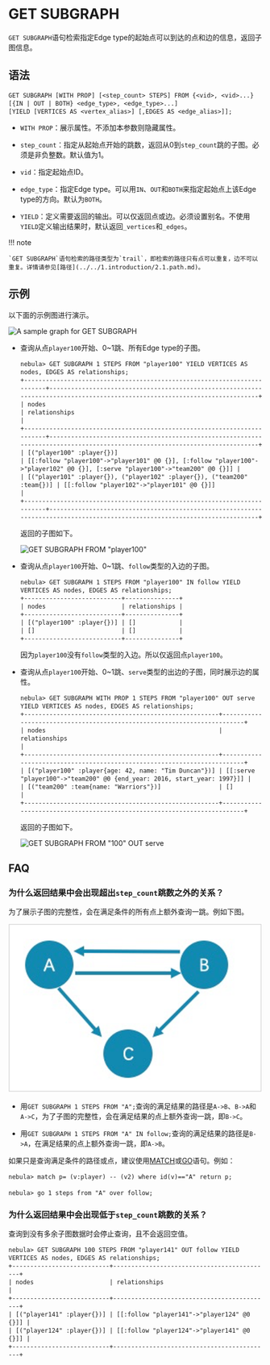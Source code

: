 # GET SUBGRAPH

`GET SUBGRAPH`语句检索指定Edge type的起始点可以到达的点和边的信息，返回子图信息。

## 语法

```ngql
GET SUBGRAPH [WITH PROP] [<step_count> STEPS] FROM {<vid>, <vid>...}
[{IN | OUT | BOTH} <edge_type>, <edge_type>...]
[YIELD [VERTICES AS <vertex_alias>] [,EDGES AS <edge_alias>]];
```

- `WITH PROP`：展示属性。不添加本参数则隐藏属性。

- `step_count`：指定从起始点开始的跳数，返回从0到`step_count`跳的子图。必须是非负整数。默认值为1。

- `vid`：指定起始点ID。

- `edge_type`：指定Edge type。可以用`IN`、`OUT`和`BOTH`来指定起始点上该Edge type的方向。默认为`BOTH`。

- `YIELD`：定义需要返回的输出。可以仅返回点或边。必须设置别名。不使用`YIELD`定义输出结果时，默认返回`_vertices`和`_edges`。

!!! note

    `GET SUBGRAPH`语句检索的路径类型为`trail`，即检索的路径只有点可以重复，边不可以重复。详情请参见[路径](../../1.introduction/2.1.path.md)。

## 示例

以下面的示例图进行演示。

![A sample graph for GET SUBGRAPH](https://docs-cdn.nebula-graph.com.cn/docs-2.0/2.quick-start/dataset-for-crud.png)

- 查询从点`player100`开始、0~1跳、所有Edge type的子图。

    ```ngql
    nebula> GET SUBGRAPH 1 STEPS FROM "player100" YIELD VERTICES AS nodes, EDGES AS relationships;
    +-------------------------------------------------------------------------+-----------------------------------------------------------------------------------------------------------------------------+
    | nodes                                                                   | relationships                                                                                                               |
    +-------------------------------------------------------------------------+-----------------------------------------------------------------------------------------------------------------------------+
    | [("player100" :player{})]                                               | [[:follow "player100"->"player101" @0 {}], [:follow "player100"->"player102" @0 {}], [:serve "player100"->"team200" @0 {}]] |
    | [("player101" :player{}), ("player102" :player{}), ("team200" :team{})] | [[:follow "player102"->"player101" @0 {}]]                                                                                  |
    +-------------------------------------------------------------------------+-----------------------------------------------------------------------------------------------------------------------------+
    ```

    返回的子图如下。

    ![GET SUBGRAPH FROM "player100"](https://docs-cdn.nebula-graph.com.cn/docs-2.0/3.ngql-guide/15.subgraph-and-path/subgraph-1.png)

- 查询从点`player100`开始、0~1跳、`follow`类型的入边的子图。

    ```ngql
    nebula> GET SUBGRAPH 1 STEPS FROM "player100" IN follow YIELD VERTICES AS nodes, EDGES AS relationships;
    +---------------------------+---------------+
    | nodes                     | relationships |
    +---------------------------+---------------+
    | [("player100" :player{})] | []            |
    | []                        | []            |
    +---------------------------+---------------+
    ```

    因为`player100`没有`follow`类型的入边。所以仅返回点`player100`。

- 查询从点`player100`开始、0~1跳、`serve`类型的出边的子图，同时展示边的属性。

    ```ngql
    nebula> GET SUBGRAPH WITH PROP 1 STEPS FROM "player100" OUT serve YIELD VERTICES AS nodes, EDGES AS relationships;
    +------------------------------------------------------+-------------------------------------------------------------------------+
    | nodes                                                | relationships                                                           |
    +------------------------------------------------------+-------------------------------------------------------------------------+
    | [("player100" :player{age: 42, name: "Tim Duncan"})] | [[:serve "player100"->"team200" @0 {end_year: 2016, start_year: 1997}]] |
    | [("team200" :team{name: "Warriors"})]                | []                                                                      |
    +------------------------------------------------------+-------------------------------------------------------------------------+
    ```

    返回的子图如下。

    ![GET SUBGRAPH FROM "100" OUT serve](https://docs-cdn.nebula-graph.com.cn/docs-2.0/3.ngql-guide/15.subgraph-and-path/subgraph-2.png)

## FAQ
### 为什么返回结果中会出现超出`step_count`跳数之外的关系？

为了展示子图的完整性，会在满足条件的所有点上额外查询一跳。例如下图。

![FAQ](subgraph2.png)

- 用`GET SUBGRAPH 1 STEPS FROM "A";`查询的满足结果的路径是`A->B`、`B->A`和`A->C`，为了子图的完整性，会在满足结果的点上额外查询一跳，即`B->C`。

- 用`GET SUBGRAPH 1 STEPS FROM "A" IN follow;`查询的满足结果的路径是`B->A`，在满足结果的点上额外查询一跳，即`A->B`。

如果只是查询满足条件的路径或点，建议使用[MATCH](../7.general-query-statements/2.match.md)或[GO](../7.general-query-statements/3.go.md)语句。例如：

```ngql
nebula> match p= (v:player) -- (v2) where id(v)=="A" return p;

nebula> go 1 steps from "A" over follow;
```

### 为什么返回结果中会出现低于`step_count`跳数的关系？

查询到没有多余子图数据时会停止查询，且不会返回空值。

```ngql
nebula> GET SUBGRAPH 100 STEPS FROM "player141" OUT follow YIELD VERTICES AS nodes, EDGES AS relationships;
+---------------------------+--------------------------------------------+
| nodes                     | relationships                              |
+---------------------------+--------------------------------------------+
| [("player141" :player{})] | [[:follow "player141"->"player124" @0 {}]] |
| [("player124" :player{})] | [[:follow "player124"->"player141" @0 {}]] |
+---------------------------+--------------------------------------------+
```
